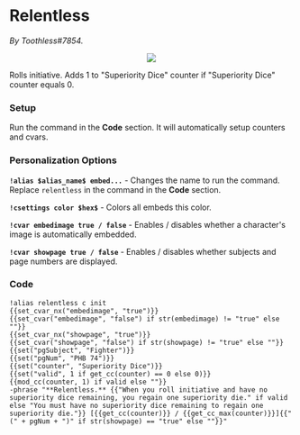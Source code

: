 # Relentless
*By Toothless#7854.*

<p align="center">
  <img src="https://i.imgur.com/SBv4D6a.png"/>
</p>

Rolls initiative. Adds 1 to "Superiority Dice" counter if "Superiority Dice" counter equals 0.

### Setup
Run the command in the **Code** section. It will automatically setup counters and cvars.

### Personalization Options

**``!alias $alias_name$ embed...``** - Changes the name to run the command. Replace ``relentless`` in the command in the **Code** section.

**``!csettings color $hex$``** - Colors all embeds this color.

**``!cvar embedimage true / false``** - Enables / disables whether a character's image is automatically embedded.

**``!cvar showpage true / false``** - Enables / disables whether subjects and page numbers are displayed.

### Code
```GN
!alias relentless c init
{{set_cvar_nx("embedimage", "true")}}
{{set_cvar("embedimage", "false") if str(embedimage) != "true" else ""}}
{{set_cvar_nx("showpage", "true")}}
{{set_cvar("showpage", "false") if str(showpage) != "true" else ""}}
{{set("pgSubject", "Fighter")}}
{{set("pgNum", "PHB 74")}}
{{set("counter", "Superiority Dice")}}
{{set("valid", 1 if get_cc(counter) == 0 else 0)}}
{{mod_cc(counter, 1) if valid else ""}} 
-phrase "**Relentless.** {{"When you roll initiative and have no superiority dice remaining, you regain one superiority die." if valid else "You must have no superiority dice remaining to regain one superiority die."}} [{{get_cc(counter)}} / {{get_cc_max(counter)}}]{{" (" + pgNum + ")" if str(showpage) == "true" else ""}}"  
```
